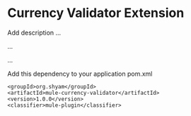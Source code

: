 # Currency Validator Extension

Add description ...


...


...


Add this dependency to your application pom.xml

```
<groupId>org.shyam</groupId>
<artifactId>mule-currency-validator</artifactId>
<version>1.0.0</version>
<classifier>mule-plugin</classifier>
```
